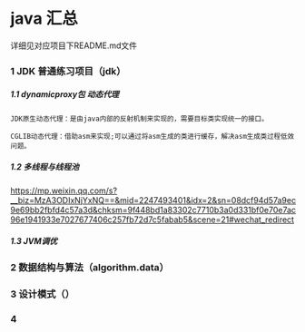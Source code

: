 # java 汇总

详细见对应项目下README.md文件

### 1 JDK 普通练习项目（jdk）

##### 1.1 dynamicproxy包 动态代理

    JDK原生动态代理：是由java内部的反射机制来实现的，需要目标类实现统一的接口。
    
    CGLIB动态代理：借助asm来实现;可以通过将asm生成的类进行缓存，解决asm生成类过程低效问题。


##### 1.2 多线程与线程池

https://mp.weixin.qq.com/s?__biz=MzA3ODIxNjYxNQ==&mid=2247493401&idx=2&sn=08dcf94d57a9ec9e69bb2fbfd4c57a3d&chksm=9f448bd1a83302c7710b3a0d331bf0e70e7ac96e1941933e7027677406c257fb72d7c5fabab5&scene=21#wechat_redirect

##### 1.3 JVM调优

### 2 数据结构与算法（algorithm.data）

### 3 设计模式（）

### 4

